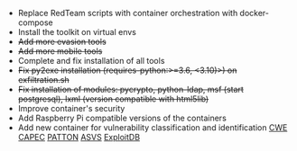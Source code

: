 * Replace RedTeam scripts with container orchestration with docker-compose
* Install the toolkit on virtual envs
* ~~Add more evasion tools~~
* ~~Add more mobile tools~~
* Complete and fix installation of all tools
* ~~Fix py2exe installation (requires-python:>=3.6, <3.10)>) on exfiltration.sh~~
* ~~Fix installation of modules: pycrypto, python-ldap, msf (start postgresql), lxml (version compatible with html5lib)~~
* Improve container's security
* Add Raspberry Pi compatible versions of the containers
* Add new container for vulnerability classification and identification [CWE](https://cwe.mitre.org/data/downloads.html) [CAPEC](https://capec.mitre.org/data/index.html) [PATTON](https://github.com/BBVA/patton) [ASVS](https://github.com/Santandersecurityresearch/asvs) [ExploitDB](https://github.com/offensive-security/exploitdb)
